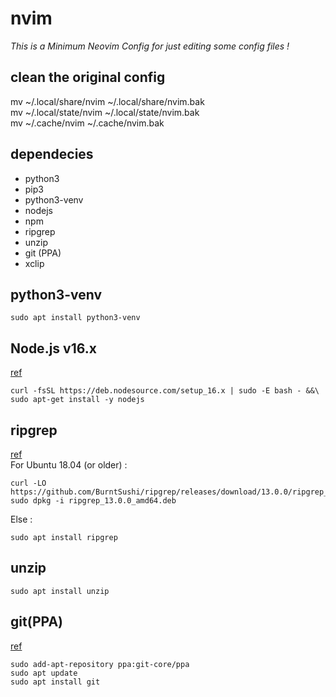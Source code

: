 # nvim
*This is a Minimum Neovim Config for just editing some config files !*

## clean the original config
mv ~/.local/share/nvim ~/.local/share/nvim.bak  
mv ~/.local/state/nvim ~/.local/state/nvim.bak  
mv ~/.cache/nvim ~/.cache/nvim.bak  

## dependecies
+ python3
+ pip3
+ python3-venv
+ nodejs
+ npm
+ ripgrep
+ unzip
+ git (PPA)
+ xclip

## python3-venv
```
sudo apt install python3-venv
```

## Node.js v16.x
[ref](https://github.com/nodesource/distributions/blob/master/README.md)  
```
curl -fsSL https://deb.nodesource.com/setup_16.x | sudo -E bash - &&\
sudo apt-get install -y nodejs
```

## ripgrep
[ref](https://github.com/BurntSushi/ripgrep)  
For Ubuntu 18.04 (or older) :  
```
curl -LO https://github.com/BurntSushi/ripgrep/releases/download/13.0.0/ripgrep_13.0.0_amd64.deb
sudo dpkg -i ripgrep_13.0.0_amd64.deb
```
Else :  
```
sudo apt install ripgrep
```

## unzip
```
sudo apt install unzip
```

## git(PPA)
[ref](https://launchpad.net/~git-core/+archive/ubuntu/ppa)
```
sudo add-apt-repository ppa:git-core/ppa
sudo apt update
sudo apt install git
```

